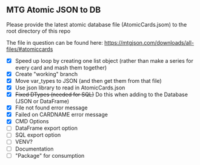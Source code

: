 ## MTG Atomic JSON to DB

Please provide the latest atomic database file (AtomicCards.jsom) to the root directory of this repo

The file in question can be found here:
https://mtgjson.com/downloads/all-files/#atomiccards


- [X] Speed up loop by creating one list object (rather than make a series for every card and mash them together) 
- [X] Create "working" branch
- [X] Move var_types to JSON (and then get them from that file)
- [X] Use json library to read in AtomicCards.json
- [X] <del>Fixed DTypes (needed for SQL)</del> Do this when adding to the Database (JSON or DataFrame)
- [X] File not found error message
- [X] Failed on CARDNAME error message
- [X] CMD Options
- [ ] DataFrame export option
- [ ] SQL export option
- [ ] VENV?
- [ ] Documentation
- [ ] "Package" for consumption
